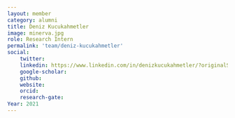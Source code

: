 ```yaml
---
layout: member
category: alumni
title: Deniz Kucukahmetler
image: minerva.jpg
role: Research Intern 
permalink: 'team/deniz-kucukahmetler'
social:
    twitter: 
    linkedin: https://www.linkedin.com/in/denizkucukahmetler/?originalSubdomain=tr
    google-scholar: 
    github: 
    website: 
    orcid: 
    research-gate: 
Year: 2021
---
```



